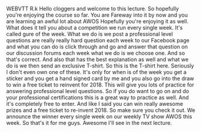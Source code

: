  
 WEBVTT 
 R.k Hello cloggers and welcome to this lecture. 
 So hopefully you're enjoying the course so far. 
 You are Fareway into it by now and you are learning an awful lot about AWOS Hopefully you're enjoying 
 it as well. 
 What does it tell you about a competition we run every single week. 
 It's called gure of the week. 
 What we do is we post a professional level questions are really really hard question each week to our 
 Facebook page and what you can do is click through and go and answer that question on our discussion 
 forums each week what we do is we choose one. 
 And so that's correct. 
 And also that has the best explanation as well and what we do is we then send an exclusive T-shirt. 
 So this is the T-shirt here. 
 Seriously I don't even own one of these. 
 It's only for when is of the week you get a sticker and you get a hand signed card by me and you also 
 go into the draw to win a free ticket to reinvent for 2018. 
 This will give you lots of practice for answering professional level questions. 
 So if you do want to go on and do your professional certifications this is a great way to practice as 
 well. 
 And it's completely free to enter. 
 And like I said you can win really awesome prizes and a free ticket to re-invent 2018. 
 So make sure you check it out. 
 We announce the winner every single week on our weekly TV show AWOS this week. 
 So that's it for me guys. 
 Awesome I'll see in the next lecture.